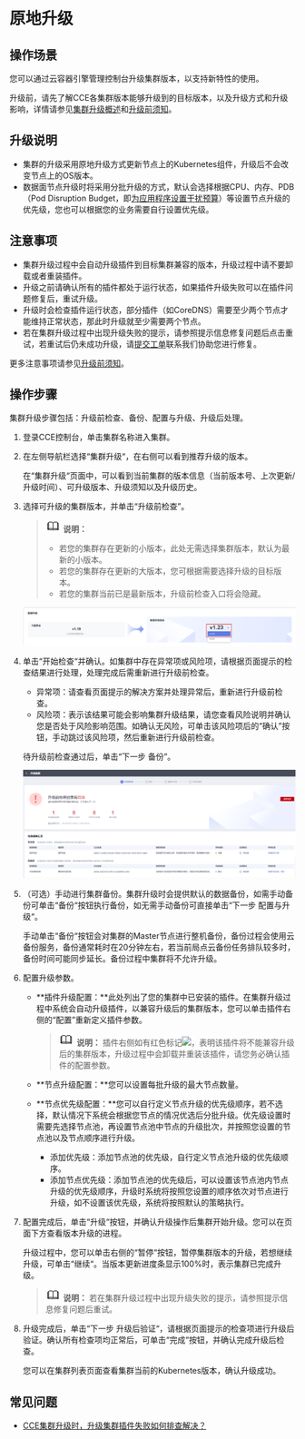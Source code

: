 # 原地升级<a name="cce_10_0301"></a>

## 操作场景<a name="section10924122311617"></a>

您可以通过云容器引擎管理控制台升级集群版本，以支持新特性的使用。

升级前，请先了解CCE各集群版本能够升级到的目标版本，以及升级方式和升级影响，详情请参见[集群升级概述](集群升级概述.md)和[升级前须知](升级前须知.md)。

## 升级说明<a name="section2070072554817"></a>

-   集群的升级采用原地升级方式更新节点上的Kubernetes组件，升级后不会改变节点上的OS版本。
-   数据面节点升级时将采用分批升级的方式，默认会选择根据CPU、内存、PDB（Pod Disruption Budget，即[为应用程序设置干扰预算](https://kubernetes.io/zh/docs/tasks/run-application/configure-pdb/)）等设置节点升级的优先级，您也可以根据您的业务需要自行设置优先级。

## 注意事项<a name="section1919918391549"></a>

-   集群升级过程中会自动升级插件到目标集群兼容的版本，升级过程中请不要卸载或者重装插件。
-   升级之前请确认所有的插件都处于运行状态，如果插件升级失败可以在插件问题修复后，重试升级。
-   升级时会检查插件运行状态，部分插件（如CoreDNS）需要至少两个节点才能维持正常状态，那此时升级就至少需要两个节点。
-   若在集群升级过程中出现升级失败的提示，请参照提示信息修复问题后点击重试，若重试后仍未成功升级，请[提交工单](https://console.huaweicloud.com/ticket/#/ticketindex/createIndex)联系我们协助您进行修复。

更多注意事项请参见[升级前须知](升级前须知.md)。

## 操作步骤<a name="section197801055113120"></a>

集群升级步骤包括：升级前检查、备份、配置与升级、升级后处理。

1.  登录CCE控制台，单击集群名称进入集群。
2.  在左侧导航栏选择“集群升级“，在右侧可以看到推荐升级的版本。

    在“集群升级“页面中，可以看到当前集群的版本信息（当前版本号、上次更新/升级时间）、可升级版本、升级须知以及升级历史。

3.  选择可升级的集群版本，并单击“升级前检查”。

    >![](public_sys-resources/icon-note.gif) **说明：** 
    >-   若您的集群存在更新的小版本，此处无需选择集群版本，默认为最新的小版本。
    >-   若您的集群存在更新的大版本，您可根据需要选择升级的目标版本。
    >-   若您的集群当前已是最新版本，升级前检查入口将会隐藏。

    ![](figures/zh-cn_image_0000001493512357.png)

4.  单击“开始检查“并确认。如集群中存在异常项或风险项，请根据页面提示的检查结果进行处理，处理完成后需重新进行升级前检查。

    -   异常项：请查看页面提示的解决方案并处理异常后，重新进行升级前检查。
    -   风险项：表示该结果可能会影响集群升级结果，请您查看风险说明并确认您是否处于风险影响范围。如确认无风险，可单击该风险项后的“确认”按钮，手动跳过该风险项，然后重新进行升级前检查。

    待升级前检查通过后，单击“下一步 备份”。

    ![](figures/zh-cn_image_0000001442914758.png)

5.  （可选）手动进行集群备份。集群升级时会提供默认的数据备份，如需手动备份可单击“备份“按钮执行备份，如无需手动备份可直接单击“下一步 配置与升级“。

    手动单击“备份“按钮会对集群的Master节点进行整机备份，备份过程会使用云备份服务，备份通常耗时在20分钟左右，若当前局点云备份任务排队较多时，备份时间可能同步延长。备份过程中集群将不允许升级。

6.  配置升级参数。
    -   **插件升级配置：**此处列出了您的集群中已安装的插件。在集群升级过程中系统会自动升级插件，以兼容升级后的集群版本，您可以单击插件右侧的“配置”重新定义插件参数。

        >![](public_sys-resources/icon-note.gif) **说明：** 
        >插件右侧如有红色标记![](figures/20210514-154359(WeLinkPC).png)，表明该插件将不能兼容升级后的集群版本，升级过程中会卸载并重装该插件，请您务必确认插件的配置参数。

    -   **节点升级配置：**您可以设置每批升级的最大节点数量。
    -   **节点优先级配置：**您可以自行定义节点升级的优先级顺序，若不选择，默认情况下系统会根据您节点的情况优选后分批升级。优先级设置时需要先选择节点池，再设置节点池中节点的升级批次，并按照您设置的节点池以及节点顺序进行升级。
        -   添加优先级：添加节点池的优先级，自行定义节点池升级的优先级顺序。
        -   添加节点优先级：添加节点池的优先级后，可以设置该节点池内节点升级的优先级顺序，升级时系统将按照您设置的顺序依次对节点进行升级，如不设置该优先级，系统将按照默认的策略执行。

7.  配置完成后，单击“升级“按钮，并确认升级操作后集群开始升级。您可以在页面下方查看版本升级的进程。

    升级过程中，您可以单击右侧的“暂停“按钮，暂停集群版本的升级，若想继续升级，可单击“继续“。当版本更新进度条显示100%时，表示集群已完成升级。

    >![](public_sys-resources/icon-note.gif) **说明：** 
    >若在集群升级过程中出现升级失败的提示，请参照提示信息修复问题后重试。

8.  升级完成后，单击“下一步 升级后验证“，请根据页面提示的检查项进行升级后验证。确认所有检查项均正常后，可单击“完成“按钮，并确认完成升级后检查。

    您可以在集群列表页面查看集群当前的Kubernetes版本，确认升级成功。


## 常见问题<a name="section101983772615"></a>

-   [CCE集群升级时，升级集群插件失败如何排查解决？](https://support.huaweicloud.com/cce_faq/cce_faq_00402.html)

